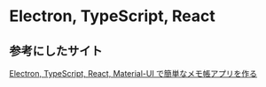 # Electron, TypeScript, React

## 参考にしたサイト

[Electron, TypeScript, React, Material-UI で簡単なメモ帳アプリを作る](https://qiita.com/koedamon/items/e2f858511863dcc4852e)
